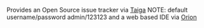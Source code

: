 Provides an Open Source issue tracker via [Taiga](https://taiga.io/) NOTE: default username/password admin/123123 and a web based IDE via <a href="http://eclipse.org/orion/" target="orion">Orion</a>
